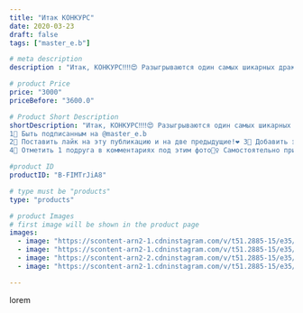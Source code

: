 ```yaml
---
title: "Итак КОНКУРС"
date: 2020-03-23
draft: false
tags: ["master_e.b"]

# meta description
description : "Итак, КОНКУРС‼‼😍 Разыгрываются один самых шикарных драконов из новой коллекции‼ . ✅Изготовлен из натурально кожи на проволочном каркасе. Хит продаж😍😍!! А теперь"

# product Price
price: "3000"
priceBefore: "3600.0"

# Product Short Description
shortDescription: "Итак, КОНКУРС‼‼😍 Разыгрываются один самых шикарных драконов из новой коллекции‼ . ✅Изготовлен из натурально кожи на проволочном каркасе. Хит продаж😍😍!! А теперь, условия🥰‼ ЧИТАЕМ ВНИМАТЕЛЬНО: 
1⃣ Быть подписанным на @master_e.b 
2⃣ Поставить лайк на эту публикацию и на две предыдущие!❤ 3⃣ Добавить эту публикацию к себе в сторис‼ и отметить @master_e.b 
4⃣ Отметить 1 подруга в комментариях под этим фото👯♀️ Самостоятельно присвойте номер (по порядку), Количество номерков не ограничено, новый друг=новый номер. (Нельзя отмечать магазины, блогеров с подписчиками более 50 тысяч) ‼‼СТОП КОНКУРСА 5 апреля 2020 года с помощью генератора случайных чисел в 19//-00 в прямом эфире‼‼‼ Доставка за счёт победителя ✈⠀⠀ Всем удачи!!! 😍"

#product ID
productID: "B-FIMTrJiA8"

# type must be "products"
type: "products"

# product Images
# first image will be shown in the product page
images:
  - image: "https://scontent-arn2-1.cdninstagram.com/v/t51.2885-15/e35/90485684_130067965234977_8178256533747317244_n.jpg?se=7&tp=1&_nc_ht=scontent-arn2-1.cdninstagram.com&_nc_cat=109&_nc_ohc=vQh_UzDFUXMAX9QPPGn&ccb=7-4&oh=52d86a1d9bf1c1a86ea209abdeff418d&oe=6084ACC2&ig_cache_key=MjI3MTI1NzYxMjk3MjgxMjI1Mw%3D%3D.2-ccb7-4"
  - image: "https://scontent-arn2-1.cdninstagram.com/v/t51.2885-15/e35/90402106_2618433538392483_5364922469606907448_n.jpg?se=7&tp=1&_nc_ht=scontent-arn2-1.cdninstagram.com&_nc_cat=103&_nc_ohc=W8oz0tLeMqQAX8r0DMV&ccb=7-4&oh=41048b943f7e6a2353b794cba1022a19&oe=6083ECC9&ig_cache_key=MjI3MTI1NzYxMzA4MTgxODk3Nw%3D%3D.2-ccb7-4"
  - image: "https://scontent-arn2-2.cdninstagram.com/v/t51.2885-15/e35/90408396_592244464968576_6216140143820690801_n.jpg?se=7&tp=1&_nc_ht=scontent-arn2-2.cdninstagram.com&_nc_cat=100&_nc_ohc=paTCrvWDSE4AX_FOzjh&ccb=7-4&oh=69af763a19e50ff2b56d63e82461bee4&oe=6084E372&ig_cache_key=MjI3MTI1NzYxMjk4OTcyNjgwMw%3D%3D.2-ccb7-4"
  - image: "https://scontent-arn2-1.cdninstagram.com/v/t51.2885-15/e35/90745091_1322907871237300_1502258911152459671_n.jpg?se=7&tp=1&_nc_ht=scontent-arn2-1.cdninstagram.com&_nc_cat=104&_nc_ohc=IY1n2SppZnoAX8X7N_a&ccb=7-4&oh=5e3dc7c90e52a184e5da978478b6a144&oe=6081630B&ig_cache_key=MjI3MTI1NzYxMjk5ODExOTA4NA%3D%3D.2-ccb7-4"

---
```

lorem
